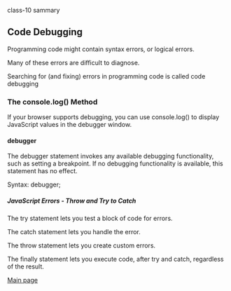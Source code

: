 class-10 sammary

## Code Debugging

Programming code might contain syntax errors, or logical errors.

Many of these errors are difficult to diagnose.


Searching for (and fixing) errors in programming code is called code debugging

### The console.log() Method

If your browser supports debugging, you can use console.log() to display JavaScript values in the debugger window.

#### debugger

The debugger statement invokes any available debugging functionality, such as setting a breakpoint. If no debugging functionality is available, this statement has no effect.

Syntax:
debugger;

##### JavaScript Errors - Throw and Try to Catch
The try statement lets you test a block of code for errors.

The catch statement lets you handle the error.

The throw statement lets you create custom errors.

The finally statement lets you execute code, after try and catch, regardless of the result.

[Main page](https://osamamousa204.github.io/reading-notes/)
